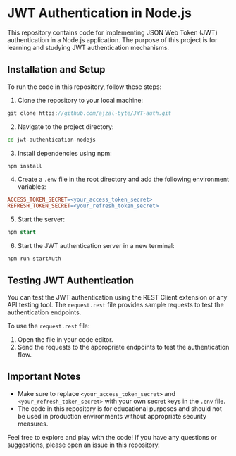 # JWT Authentication in Node.js

This repository contains code for implementing JSON Web Token (JWT) authentication in a Node.js application. The purpose of this project is for learning and studying JWT authentication mechanisms.

## Installation and Setup

To run the code in this repository, follow these steps:

1. Clone the repository to your local machine:
```javascript
git clone https://github.com/ajzal-byte/JWT-auth.git
```

2. Navigate to the project directory:
```bash
cd jwt-authentication-nodejs
```

3. Install dependencies using npm:
```
npm install
```

4. Create a `.env` file in the root directory and add the following environment variables:
```makefile
ACCESS_TOKEN_SECRET=<your_access_token_secret>
REFRESH_TOKEN_SECRET=<your_refresh_token_secret>
```

5. Start the server:
```sql
npm start
```

6. Start the JWT authentication server in a new terminal:
```arduino
npm run startAuth
```

## Testing JWT Authentication

You can test the JWT authentication using the REST Client extension or any API testing tool. The `request.rest` file provides sample requests to test the authentication endpoints.

To use the `request.rest` file:

1. Open the file in your code editor.
2. Send the requests to the appropriate endpoints to test the authentication flow.

## Important Notes

- Make sure to replace `<your_access_token_secret>` and `<your_refresh_token_secret>` with your own secret keys in the `.env` file.
- The code in this repository is for educational purposes and should not be used in production environments without appropriate security measures.

Feel free to explore and play with the code! If you have any questions or suggestions, please open an issue in this repository.
